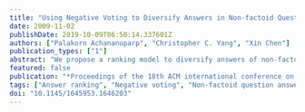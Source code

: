 ```yaml
---
title: "Using Negative Voting to Diversify Answers in Non-factoid Question Answering"
date: 2009-11-02
publishDate: 2019-10-09T06:50:14.337601Z
authors: ["Palakorn Achananuparp", "Christopher C. Yang", "Xin Chen"]
publication_types: ["1"]
abstract: "We propose a ranking model to diversify answers of non-factoid questions based on an inverse notion of graph connectivity. By representing a collection of candidate answers as a graph, we posit that novelty, a measure of diversity, is inversely proportional to answer vertices' connectivity. Hence, unlike the typical graph ranking models, which score vertices based on the degree of connectedness, our method assigns a penalty score for a candidate answer if it is strongly connected to other answers. That is, any redundant answers, indicated by a higher inter-sentence similarity, will be ranked lower than those with lower inter-sentence similarity. At the end of the ranking iterations, many redundant answers will be moved toward the bottom on the ranked list. The experimental results show that our method helps diversify answer coverage of non-factoid questions according to F-scores from nugget pyramid evaluation."
featured: false
publication: "*Proceedings of the 18th ACM international conference on Information and knowledge management - CIKM '09*"
tags: ["Answer ranking", "Negative voting", "Non-factoid question answering"]
doi: "10.1145/1645953.1646203"
---
```


